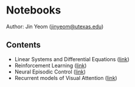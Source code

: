 # Notebooks
Author: Jin Yeom (jinyeom@utexas.edu)

## Contents
- Linear Systems and Differential Equations ([link](https://github.com/jinyeom/notebooks/blob/master/Linear%20Systems%20and%20Differential%20Equations.ipynb))
- Reinforcement Learning ([link](https://github.com/jinyeom/notebooks/blob/master/Reinforcement%20Learning.ipynb))
- Neural Episodic Control ([link](https://github.com/jinyeom/notebooks/blob/master/Neural%20Episodic%20Control.ipynb))
- Recurrent models of Visual Attention ([link](https://github.com/jinyeom/notebooks/blob/master/Recurrent%20models%20of%20Visual%20Attention.ipynb))